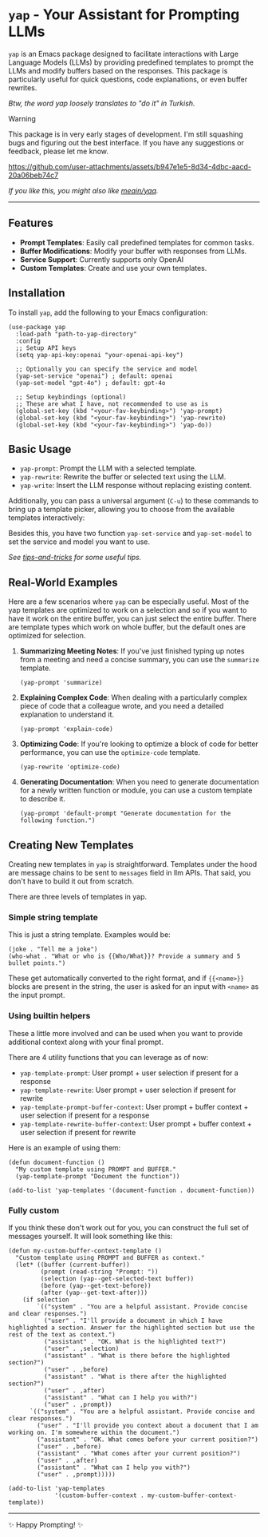 # `yap` - Your Assistant for Prompting LLMs

`yap` is an Emacs package designed to facilitate interactions with
Large Language Models (LLMs) by providing predefined templates to
prompt the LLMs and modify buffers based on the responses. This
package is particularly useful for quick questions, code explanations,
or even buffer rewrites.

*Btw, the word yap loosely translates to "do it" in Turkish.*

> [!WARNING]
> This package is in very early stages of development. I'm still
> squashing bugs and figuring out the best interface. If you have any
> suggestions or feedback, please let me know.

https://github.com/user-attachments/assets/b947e1e5-8d34-4dbc-aacd-20a06beb74c7

*If you like this, you might also like [meain/yaq](https://github.com/meain/yaq).*

---

## Features

- **Prompt Templates**: Easily call predefined templates for common tasks.
- **Buffer Modifications**: Modify your buffer with responses from LLMs.
- **Service Support**: Currently supports only OpenAI
- **Custom Templates**: Create and use your own templates.

## Installation

To install `yap`, add the following to your Emacs configuration:

```emacs-lisp
(use-package yap
  :load-path "path-to-yap-directory"
  :config
  ;; Setup API keys
  (setq yap-api-key:openai "your-openai-api-key")

  ;; Optionally you can specify the service and model
  (yap-set-service "openai") ; default: openai
  (yap-set-model "gpt-4o") ; default: gpt-4o

  ;; Setup keybindings (optional)
  ;; These are what I have, not recommended to use as is
  (global-set-key (kbd "<your-fav-keybinding>") 'yap-prompt)
  (global-set-key (kbd "<your-fav-keybinding>") 'yap-rewrite)
  (global-set-key (kbd "<your-fav-keybinding>") 'yap-do))
```

## Basic Usage

- `yap-prompt`: Prompt the LLM with a selected template.
- `yap-rewrite`: Rewrite the buffer or selected text using the LLM.
- `yap-write`: Insert the LLM response without replacing existing
  content.

Additionally, you can pass a universal argument (`C-u`) to these
commands to bring up a template picker, allowing you to choose from
the available templates interactively:

Besides this, you have two function `yap-set-service` and
`yap-set-model` to set the service and model you want to use.

*See [tips-and-tricks](./tips-and-tricks.md) for some useful tips.*

## Real-World Examples

Here are a few scenarios where `yap` can be especially useful. Most of
the yap templates are optimized to work on a selection and so if you
want to have it work on the entire buffer, you can just select the
entire buffer. There are template types which work on whole buffer,
but the default ones are optimized for selection.

1. **Summarizing Meeting Notes**:
   If you've just finished typing up notes from a meeting and need a concise summary, you can use the `summarize` template.
   ```emacs-lisp
   (yap-prompt 'summarize)
   ```

2. **Explaining Complex Code**:
   When dealing with a particularly complex piece of code that a colleague wrote, and you need a detailed explanation to understand it.
   ```emacs-lisp
   (yap-prompt 'explain-code)
   ```

3. **Optimizing Code**:
   If you're looking to optimize a block of code for better performance, you can use the `optimize-code` template.
   ```emacs-lisp
   (yap-rewrite 'optimize-code)
   ```

4. **Generating Documentation**:
   When you need to generate documentation for a newly written function or module, you can use a custom template to describe it.
   ```emacs-lisp
   (yap-prompt 'default-prompt "Generate documentation for the following function.")
   ```

## Creating New Templates

Creating new templates in `yap` is straightforward. Templates under
the hood are message chains to be sent to `messages` field in llm
APIs. That said, you don't have to build it out from scratch.

There are three levels of templates in yap.

### Simple string template

This is just a string template. Examples would be:

``` emacs-lisp
(joke . "Tell me a joke")
(who-what . "What or who is {{Who/What}}? Provide a summary and 5 bullet points.")
```

These get automatically converted to the right format, and if
`{{<name>}}` blocks are present in the string, the user is asked for
an input with `<name>` as the input prompt.

### Using builtin helpers

These a little more involved and can be used when you want to provide
additional context along with your final prompt.

There are 4 utility functions that you can leverage as of now:

- `yap-template-prompt`: User prompt + user selection if present for a response
- `yap-template-rewrite`: User prompt + user selection if present for rewrite
- `yap-template-prompt-buffer-context`: User prompt + buffer context + user selection if present for a response
- `yap-template-rewrite-buffer-context`: User prompt + buffer context + user selection if present for rewrite

Here is an example of using them:

```emacs-lisp
(defun document-function ()
  "My custom template using PROMPT and BUFFER."
  (yap-template-prompt "Document the function"))

(add-to-list 'yap-templates '(document-function . document-function))
```

### Fully custom

If you think these don't work out for you, you can construct the full
set of messages yourself. It will look something like this:

```emacs-lisp
(defun my-custom-buffer-context-template ()
  "Custom template using PROMPT and BUFFER as context."
  (let* ((buffer (current-buffer))
         (prompt (read-string "Prompt: "))
         (selection (yap--get-selected-text buffer))
         (before (yap--get-text-before))
         (after (yap--get-text-after)))
    (if selection
        `(("system" . "You are a helpful assistant. Provide concise and clear responses.")
          ("user" . "I'll provide a document in which I have highlighted a section. Answer for the highlighted section but use the rest of the text as context.")
          ("assistant" . "OK. What is the highlighted text?")
          ("user" . ,selection)
          ("assistant" . "What is there before the highlighted section?")
          ("user" . ,before)
          ("assistant" . "What is there after the highlighted section?")
          ("user" . ,after)
          ("assistant" . "What can I help you with?")
          ("user" . ,prompt))
      `(("system" . "You are a helpful assistant. Provide concise and clear responses.")
        ("user" . "I'll provide you context about a document that I am working on. I'm somewhere within the document.")
        ("assistant" . "OK. What comes before your current position?")
        ("user" . ,before)
        ("assistant" . "What comes after your current position?")
        ("user" . ,after)
        ("assistant" . "What can I help you with?")
        ("user" . ,prompt)))))

(add-to-list 'yap-templates
             '(custom-buffer-context . my-custom-buffer-context-template))
```

---

✨ Happy Prompting! ✨
